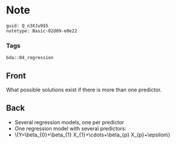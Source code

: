 # Note
```
guid: Q_n3XJu9$5
notetype: Basic-02d89-e0e22
```

### Tags
```
bda::04_regression
```

## Front
What possible solutions exist if there is more than one predictor.

## Back
<ul>
  <li>Several regression models, one per predictor
  <li>One regression model with several predictors:
  <li>\(Y=\beta_{0}+\beta_{1} X_{1}+\cdots+\beta_{p}
  X_{p}+\epsilon\)
</ul>

